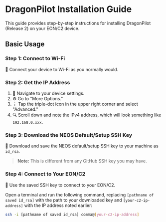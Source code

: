 # DragonPilot Installation Guide

This guide provides step-by-step instructions for installing DragonPilot (Release 2) on your EON/C2 device.

## Basic Usage

### Step 1: Connect to Wi-Fi
📶 Connect your device to Wi-Fi as you normally would.

### Step 2: Get the IP Address
1. 📱 Navigate to your device settings.
2. ⚙️ Go to "More Options."
3. ⋮ Tap the triple-dot icon in the upper right corner and select "Advanced."
4. 🔍 Scroll down and note the IPv4 address, which will look something like `192.168.0.xxx`.

### Step 3: Download the NEOS Default/Setup SSH Key
💾 Download and save the NEOS default/setup SSH key to your machine as `id_rsa`.

> **Note:** This is different from any GitHub SSH key you may have.

### Step 4: Connect to Your EON/C2
🔐 Use the saved SSH key to connect to your EON/C2.

Open a terminal and run the following command, replacing `[pathname of saved id_rsa]` with the path to your downloaded key and `[your-c2-ip-address]` with the IP address noted earlier:

```bash
ssh -i [pathname of saved id_rsa] comma@[your-c2-ip-address]
